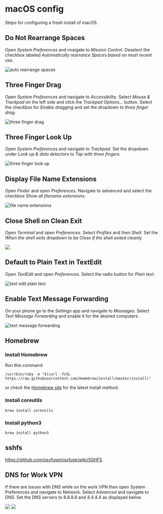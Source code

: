 # macOS config
Steps for configuring a fresh install of macOS.

## Do Not Rearrange Spaces

Open _System Preferences_ and nvaigate to _Mission Control_. Deselect the checkbox labeled _Automatically rearrance Spaces based on most recent use_.

![auto rearrange spaces](images/do-not-rearrange-spaces.png)

## Three Finger Drag

Open _System Preferences_ and navigate to _Accessibility_. Select _Mouse & Trackpad_ on the left side and click the _Trackpad Options..._ button. Select the checkbox for _Enable dragging_ and set the dropdown to _three finger drag_.

![three finger drag](images/three-finger-drag.png)

## Three Finger Look Up

Open _System Preferences_ and navigate to _Trackpad_. Set the dropdown under _Look up & data detectors_ to _Tap with three fingers_.

![three finger look up](images/three-finger-look-up-and-preview.png)

## Display File Name Extensions

Open _Finder_ and open _Preferences_. Navigate to _advanced_ and select the checkbox _Show all filename extensions_.

![file name extensions](images/filename-extensions.png)

## Close Shell on Clean Exit

Open _Terminal_ and open _Preferences_. Select _Profiles_ and then _Shell_. Set the _When the shell exits_ dropdown to be _Close if the shell exited cleanly_.

![](images/close-shell-on-clean-exit.png)

## Default to Plain Text in TextEdit

Open _TextEdit_ and open _Preferences_. Select the radio button for _Plain text_.

![text edit plain text](images/text-edit-plain-text.png)

## Enable Text Message Forwarding

On your phone go to the _Settings_ app and navigate to _Messages_. Select _Text Message Forwarding_ and enable it for the desired computers.

![text message forwarding](images/text-message-forwarding.jpg)

## Homebrew

### Install Homebrew
Run this command
```
/usr/bin/ruby -e "$(curl -fsSL https://raw.githubusercontent.com/Homebrew/install/master/install)"
```
or check the [Homebrew site](https://brew.sh/) for the latest install method.

### Install coreutils
```
brew install coreutils
```

### Install python3
```
brew install python3
```

## sshfs
https://github.com/osxfuse/osxfuse/wiki/SSHFS

## DNS for Work VPN

If there are issues with DNS while on the work VPN then open System Preferences and navigate to Network. Select _Advanced_ and navigate to _DNS_. Set the DNS servers to 8.8.8.8 and 4.4.4.4 as displayed below.

![](images/set-dns-for-work-vpn-1.png)
![](images/set-dns-for-work-vpn-2.png)
